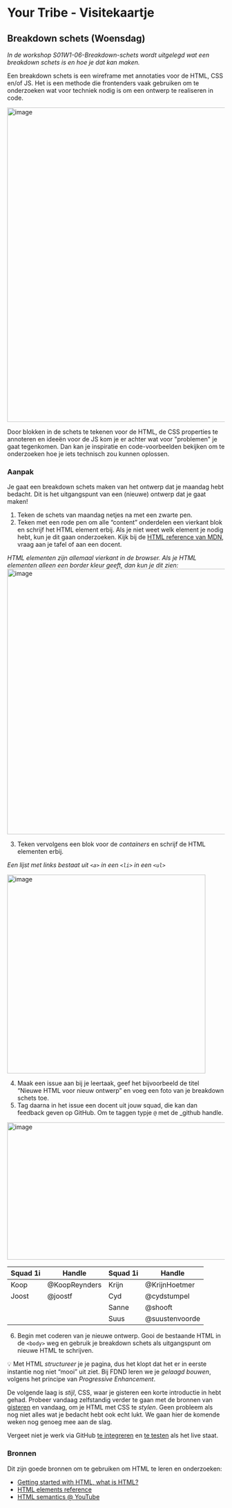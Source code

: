 # Your Tribe - Visitekaartje

## Breakdown schets (Woensdag)

_In de workshop S01W1-06-Breakdown-schets wordt uitgelegd wat een breakdown schets is en hoe je dat kan maken._


Een breakdown schets is een wireframe met annotaties voor de HTML, CSS en/of JS. 
Het is een methode die frontenders vaak gebruiken om te onderzoeken wat voor techniek nodig is om een ontwerp te realiseren in code. 

<img width="726" alt="image" src="https://github.com/user-attachments/assets/0c22c346-5d03-4f0d-9072-cdd288868bdb">

Door blokken in de schets te tekenen voor de HTML, de CSS properties te annoteren en ideeën voor de JS kom je er achter wat voor "problemen" je gaat tegenkomen. Dan kan je inspiratie en code-voorbeelden bekijken om te onderzoeken hoe je iets technisch zou kunnen oplossen. 

### Aanpak

Je gaat een breakdown schets maken van het ontwerp dat je maandag hebt bedacht. Dit is het uitgangspunt van een (nieuwe) ontwerp dat je gaat maken!

1. Teken de schets van maandag netjes na met een zwarte pen.
2. Teken met een rode pen om alle “content” onderdelen een vierkant blok en schrijf het HTML element erbij. Als je niet weet welk element je nodig hebt, kun je dit gaan onderzoeken. Kijk bij de [HTML reference van MDN](https://developer.mozilla.org/en-US/docs/Web/HTML/Element), vraag aan je tafel of aan een docent. 

_HTML elementen zijn allemaal vierkant in de browser. Als je HTML elementen alleen een border kleur geeft, dan kun je dit zien:_
<img width="613" alt="image" src="https://github.com/user-attachments/assets/244151fd-c337-4c02-8c2f-3863a83a5259">

3. Teken vervolgens een blok voor de _containers_ en schrijf de HTML elementen erbij.

_Een lijst met links bestaat uit `<a>` in een `<li>` in een `<ul>`_

<img width="459" alt="image" src="https://github.com/user-attachments/assets/848281f7-e0cb-4c1c-9a41-f29193bc8935">

4. Maak een issue aan bij je leertaak, geef het bijvoorbeeld de titel “Nieuwe HTML voor nieuw ontwerp” en voeg een foto van je breakdown schets toe.
5. Tag daarna in het issue een docent uit jouw squad, die kan dan feedback geven op GitHub. Om te taggen typje `@` met de _github handle. 
<img width="838" height="317" alt="image" src="https://github.com/user-attachments/assets/c42d276b-8361-4c0c-87a1-237682d8bbe4" />

| Squad 1i      | Handle      | Squad 1i      | Handle      |
| ------------- | ------------- | ------------- | ------------- |
| Koop | @KoopReynders | Krijn | @KrijnHoetmer | 
| Joost | @joostf | Cyd | @cydstumpel |
|   |  | Sanne  | @shooft |
|   |  | Suus | @suustenvoorde |


6. Begin met coderen van je nieuwe ontwerp. Gooi de bestaande HTML in de `<body>` weg en gebruik je breakdown schets als uitgangspunt om nieuwe HTML te schrijven.

💡 Met HTML _structureer_ je je pagina, dus het klopt dat het er in eerste instantie nog niet “mooi” uit ziet. Bij FDND leren we je _gelaagd bouwen_, volgens het principe van _Progressive Enhancement_.

De volgende laag is _stijl_, CSS, waar je gisteren een korte introductie in hebt gehad. Probeer vandaag zelfstandig verder te gaan met de bronnen van [gisteren](https://github.com/fdnd-task/your-tribe-profile-card/blob/main/docs/css-basics-properties-en-selectors.md) en vandaag, om je HTML met CSS te _stylen_. Geen probleem als nog niet alles wat je bedacht hebt ook echt lukt. We gaan hier de komende weken nog genoeg mee aan de slag.

Vergeet niet je werk via GitHub [te integreren](https://github.com/fdnd-task/your-tribe-profile-card/blob/main/docs/visitekaartje-ontwerpen-maken-en-online-publiceren.md#integreren-15-min) en [te testen](https://github.com/fdnd-task/your-tribe-profile-card/blob/main/docs/visitekaartje-ontwerpen-maken-en-online-publiceren.md#testen-30-min) als het live staat.

### Bronnen

Dit zijn goede bronnen om te gebruiken om HTML te leren en onderzoeken: 

- [Getting started with HTML, what is HTML?](https://developer.mozilla.org/en-US/docs/Learn/Getting_started_with_the_web/HTML_basics)
- [HTML elements reference](https://developer.mozilla.org/en-US/docs/Web/HTML/Element)
- [HTML semantics @ YouTube](https://www.youtube.com/watch?v=bOUhq46fd5g)





